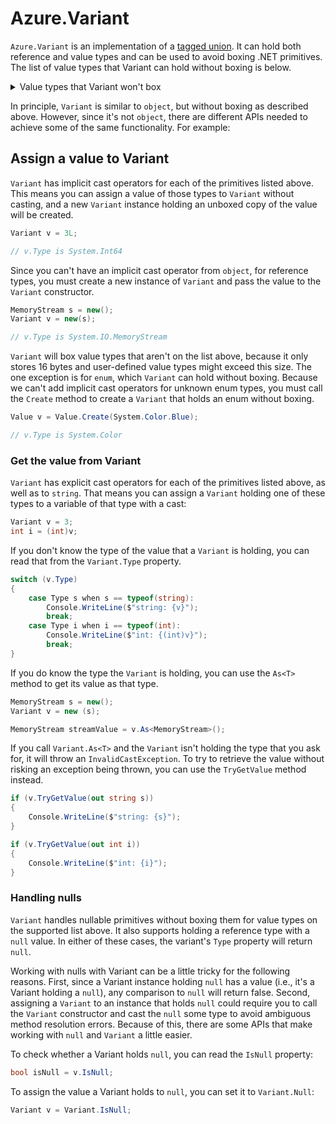 # Azure.Variant

`Azure.Variant` is an implementation of a [tagged union](https://en.wikipedia.org/wiki/Tagged_union).  It can hold both reference and value types and can be used to avoid boxing .NET primitives.  The list of value types that Variant can hold without boxing is below.

<details>
<summary>Value types that Variant won't box</summary>

- `byte`
- `byte?`
- `sbyte`
- `sbyte?`
- `bool`
- `bool?`
- `char`
- `char?`
- `short`
- `short?`
- `int`
- `int?`
- `long`
- `long?`
- `ushort`
- `ushort?`
- `uint`
- `uint?`
- `ulong`
- `ulong?`
- `float`
- `float?`
- `double`
- `double?`
- `DateTimeOffset`
- `DateTimeOffset?`
- `DateTime`
- `DateTime?`
- Enums

</details>

In principle, `Variant` is similar to `object`, but without boxing as described above.  However, since it's not `object`, there are different APIs needed to achieve some of the same functionality.  For example:

## Assign a value to Variant

`Variant` has implicit cast operators for each of the primitives listed above.  This means you can assign a value of those types to `Variant` without casting, and a new `Variant` instance holding an unboxed copy of the value will be created.

```csharp
Variant v = 3L;

// v.Type is System.Int64
```

Since you can't have an implicit cast operator from `object`, for reference types, you must create a new instance of `Variant` and pass the value to the `Variant` constructor.

```csharp
MemoryStream s = new();
Variant v = new(s);

// v.Type is System.IO.MemoryStream
```

`Variant` will box value types that aren't on the list above, because it only stores 16 bytes and user-defined value types might exceed this size.  The one exception is for `enum`, which `Variant` can hold without boxing.  Because we can't add implicit cast operators for unknown enum types, you must call the `Create` method to create a `Variant` that holds an enum without boxing.

```csharp
Value v = Value.Create(System.Color.Blue);

// v.Type is System.Color
```

### Get the value from Variant

`Variant` has explicit cast operators for each of the primitives listed above, as well as to `string`.  That means you can assign a `Variant` holding one of these types to a variable of that type with a cast:

```csharp
Variant v = 3;
int i = (int)v;
```

If you don't know the type of the value that a `Variant` is holding, you can read that from the `Variant.Type` property.

```csharp
switch (v.Type)
{
    case Type s when s == typeof(string):
        Console.WriteLine($"string: {v}");
        break;
    case Type i when i == typeof(int):
        Console.WriteLine($"int: {(int)v}");
        break;
}
```

If you do know the type the `Variant` is holding, you can use the `As<T>` method to get its value as that type.

```csharp
MemoryStream s = new();
Variant v = new (s);

MemoryStream streamValue = v.As<MemoryStream>();
```

If you call `Variant.As<T>` and the `Variant` isn't holding the type that you ask for, it will throw an `InvalidCastException`.  To try to retrieve the value without risking an exception being thrown, you can use the `TryGetValue` method instead.

```csharp
if (v.TryGetValue(out string s))
{
    Console.WriteLine($"string: {s}");
}

if (v.TryGetValue(out int i))
{
    Console.WriteLine($"int: {i}");
}
```

### Handling nulls

`Variant` handles nullable primitives without boxing them for value types on the supported list above.  It also supports holding a reference type with a `null` value.  In either of these cases, the variant's `Type` property will return `null`.

Working with nulls with Variant can be a little tricky for the following reasons.  First, since a Variant instance holding `null` has a value (i.e., it's a Variant holding a `null`), any comparison to `null` will return false.  Second, assigning a `Variant` to an instance that holds `null` could require you to call the `Variant` constructor and cast the `null` some type to avoid ambiguous method resolution errors.  Because of this, there are some APIs that make working with `null` and `Variant` a little easier.

To check whether a Variant holds `null`, you can read the `IsNull` property:

```csharp
bool isNull = v.IsNull;
```

To assign the value a Variant holds to `null`, you can set it to `Variant.Null`:

```csharp
Variant v = Variant.IsNull;
```
